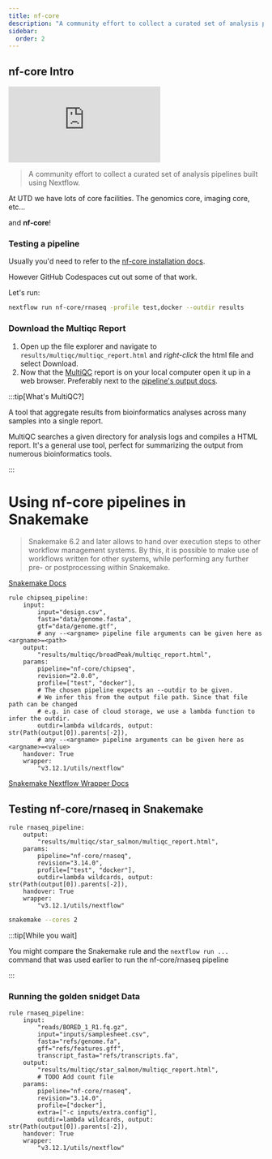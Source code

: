 ```yaml
---
title: nf-core
description: "A community effort to collect a curated set of analysis pipelines built using Nextflow."
sidebar:
  order: 2
---
```


## nf-core Intro

<iframe src="https://www.youtube.com/embed/gUM9acK25tQ"
title="Introduction to nf-core" frameborder="0" allow="accelerometer; autoplay;
clipboard-write; encrypted-media; gyroscope; picture-in-picture"
allowfullscreen></iframe>

> A community effort to collect a curated set of analysis pipelines built using
> Nextflow.

At UTD we have lots of core facilities. The genomics core, imaging core, etc...

and **nf-core**!

### Testing a pipeline

Usually you'd need to refer to the [nf-core installation docs](https://nf-co.re/usage/installation).

However GitHub Codespaces cut out some of that work.

Let's run:

```bash
nextflow run nf-core/rnaseq -profile test,docker --outdir results
```

### Download the Multiqc Report

1. Open up the file explorer and navigate to
   `results/multiqc/multiqc_report.html` and _right-click_ the html
   file and select Download.
2. Now that the [MultiQC](https://multiqc.info/) report is on your local computer open it up in a web
   browser. Preferably next to the [pipeline's output
   docs](https://nf-co.re/rnaseq/dev/output).

:::tip[What's MultiQC?]

A tool that aggregate results from bioinformatics analyses across many samples into a single report.

MultiQC searches a given directory for analysis logs and compiles a HTML report. It's a general use tool, perfect for summarizing the output from numerous bioinformatics tools.

:::

# Using nf-core pipelines in Snakemake

> Snakemake 6.2 and later allows to hand over execution steps to other workflow management systems. By this, it is possible to make use of workflows written for other systems, while performing any further pre- or postprocessing within Snakemake.

[Snakemake Docs](https://snakemake.readthedocs.io/en/stable/snakefiles/foreign_wms.html)

```snakemake
rule chipseq_pipeline:
    input:
        input="design.csv",
        fasta="data/genome.fasta",
        gtf="data/genome.gtf",
        # any --<argname> pipeline file arguments can be given here as <argname>=<path>
    output:
        "results/multiqc/broadPeak/multiqc_report.html",
    params:
        pipeline="nf-core/chipseq",
        revision="2.0.0",
        profile=["test", "docker"],
        # The chosen pipeline expects an --outdir to be given.
        # We infer this from the output file path. Since that file path can be changed
        # e.g. in case of cloud storage, we use a lambda function to infer the outdir.
        outdir=lambda wildcards, output: str(Path(output[0]).parents[-2]),
        # any --<argname> pipeline arguments can be given here as <argname>=<value>
    handover: True
    wrapper:
        "v3.12.1/utils/nextflow"
```

[Snakemake Nextflow Wrapper Docs](https://snakemake-wrappers.readthedocs.io/en/stable/wrappers/nextflow.html)

## Testing nf-core/rnaseq in Snakemake

<!-- TODO Highlight lines here -->

```snakemake title="Snakefile"
rule rnaseq_pipeline:
    output:
        "results/multiqc/star_salmon/multiqc_report.html",
    params:
        pipeline="nf-core/rnaseq",
        revision="3.14.0",
        profile=["test", "docker"],
        outdir=lambda wildcards, output: str(Path(output[0]).parents[-2]),
    handover: True
    wrapper:
        "v3.12.1/utils/nextflow"
```

```bash
snakemake --cores 2
```

:::tip[While you wait]

You might compare the Snakemake rule and the `nextflow run ...` command that was used earlier to run the nf-core/rnaseq pipeline

:::


### Running the golden snidget Data


<!-- TODO Highlight lines here -->

```snakemake title="Snakefile"
rule rnaseq_pipeline:
    input:
        "reads/BORED_1_R1.fq.gz",
        input="inputs/samplesheet.csv",
        fasta="refs/genome.fa",
        gff="refs/features.gff",
        transcript_fasta="refs/transcripts.fa",
    output:
        "results/multiqc/star_salmon/multiqc_report.html",
        # TODO Add count file
    params:
        pipeline="nf-core/rnaseq",
        revision="3.14.0",
        profile=["docker"],
        extra=["-c inputs/extra.config"],
        outdir=lambda wildcards, output: str(Path(output[0]).parents[-2]),
    handover: True
    wrapper:
        "v3.12.1/utils/nextflow"
```
